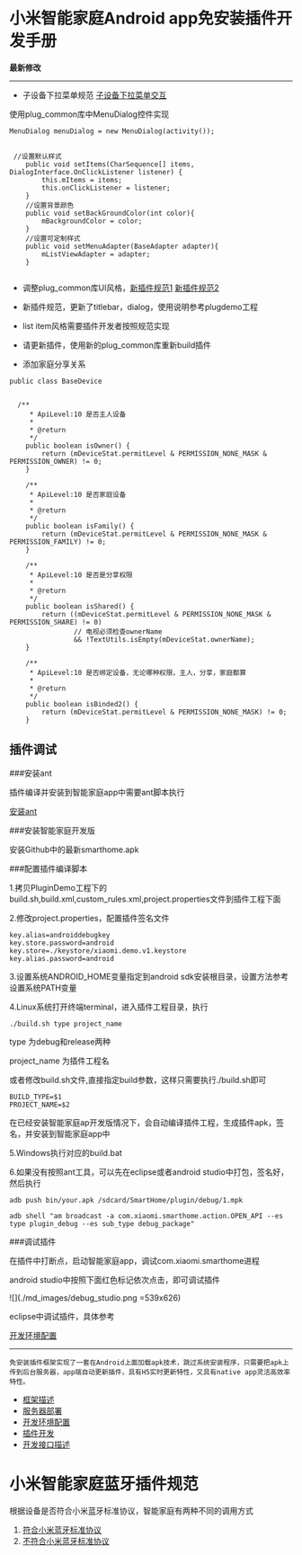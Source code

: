 # 小米智能家庭Android app免安装插件开发手册


**最新修改**

------

- 子设备下拉菜单规范 [子设备下拉菜单交互](子设备下拉菜单规范.pdf)


使用plug_common库中MenuDialog控件实现

```
MenuDialog menuDialog = new MenuDialog(activity());


 //设置默认样式
    public void setItems(CharSequence[] items, DialogInterface.OnClickListener listener) {
        this.mItems = items;
        this.onClickListener = listener;
    }
    //设置背景颜色
    public void setBackGroundColor(int color){
        mBackgroundColor = color;
    }
    //设置可定制样式
    public void setMenuAdapter(BaseAdapter adapter){
        mListViewAdapter = adapter;
    }


```
- 调整plug_common库UI风格，[新插件规范1](智能家庭app规范001.jpg) [新插件规范2](智能家庭app规范002.jpg)

- 新插件规范，更新了titlebar，dialog，使用说明参考plugdemo工程

- list item风格需要插件开发者按照规范实现

- 请更新插件，使用新的plug_common库重新build插件

- 添加家庭分享关系

```
public class BaseDevice


  /**
     * ApiLevel:10 是否主人设备
     * 
     * @return
     */
    public boolean isOwner() {
        return (mDeviceStat.permitLevel & PERMISSION_NONE_MASK & PERMISSION_OWNER) != 0;
    }

    /**
     * ApiLevel:10 是否家庭设备
     * 
     * @return
     */
    public boolean isFamily() {
        return (mDeviceStat.permitLevel & PERMISSION_NONE_MASK & PERMISSION_FAMILY) != 0;
    }

    /**
     * ApiLevel:10 是否是分享权限
     * 
     * @return
     */
    public boolean isShared() {
        return ((mDeviceStat.permitLevel & PERMISSION_NONE_MASK & PERMISSION_SHARE) != 0)
                // 电视必须检查ownerName
                && !TextUtils.isEmpty(mDeviceStat.ownerName);
    }

    /**
     * ApiLevel:10 是否绑定设备，无论哪种权限，主人，分享，家庭都算
     * 
     * @return
     */
    public boolean isBinded2() {
        return (mDeviceStat.permitLevel & PERMISSION_NONE_MASK) != 0;
    }

```


## 插件调试

###安装ant

插件编译并安装到智能家庭app中需要ant脚本执行

[安装ant](http://ant.apache.org/manual/install.html)

###安装智能家庭开发版

安装Github中的最新smarthome.apk

###配置插件编译脚本

1.拷贝PluginDemo工程下的build.sh,build.xml,custom_rules.xml,project.properties文件到插件工程下面

2.修改project.properties，配置插件签名文件

```
key.alias=androiddebugkey
key.store.password=android
key.store=./keystore/xiaomi.demo.v1.keystore
key.alias.password=android
```

3.设置系统ANDROID_HOME变量指定到android sdk安装根目录，设置方法参考设置系统PATH变量

4.Linux系统打开终端terminal，进入插件工程目录，执行

```
./build.sh type project_name
```
type 为debug和release两种

project_name 为插件工程名


或者修改build.sh文件,直接指定build参数，这样只需要执行./build.sh即可

```
BUILD_TYPE=$1
PROJECT_NAME=$2

```

在已经安装智能家庭ap开发版情况下，会自动编译插件工程，生成插件apk，签名，并安装到智能家庭app中

5.Windows执行对应的build.bat

6.如果没有按照ant工具，可以先在eclipse或者android studio中打包，签名好，然后执行

```
adb push bin/your.apk /sdcard/SmartHome/plugin/debug/1.mpk

adb shell "am broadcast -a com.xiaomi.smarthome.action.OPEN_API --es type plugin_debug --es sub_type debug_package"

```



###调试插件


在插件中打断点，启动智能家庭app，调试com.xiaomi.smarthome进程

android studio中按照下面红色标记依次点击，即可调试插件

![](./md_images/debug_studio.png =539x626)


eclipse中调试插件，具体参考

[开发环境配置](开发环境配置.md)

------


```
免安装插件框架实现了一套在Android上面加载apk技术，跳过系统安装程序，只需要把apk上传到后台服务器，app端自动更新插件，具有H5实时更新特性，又具有native app灵活高效率特性。
```

- [框架描述](框架描述.md)
- [服务器部署](服务器部署.md)
- [开发环境配置](开发环境配置.md)
- [插件开发](插件开发.md)
- [开发接口描述](开发接口描述.md)





小米智能家庭蓝牙插件规范
========================================

根据设备是否符合小米蓝牙标准协议，智能家庭有两种不同的调用方式

1. [符合小米蓝牙标准协议](https://github.com/dingjikerbo/blog/blob/master/%E5%B0%8F%E7%B1%B3%E6%99%BA%E8%83%BD%E5%AE%B6%E5%BA%AD%E8%A7%84%E8%8C%831.md)
2. [不符合小米蓝牙标准协议](https://github.com/dingjikerbo/blog/blob/master/%E5%B0%8F%E7%B1%B3%E6%99%BA%E8%83%BD%E5%AE%B6%E5%BA%AD%E8%A7%84%E8%8C%832.md)

<!-- create time: 2015-04-17 10:53:01  -->
